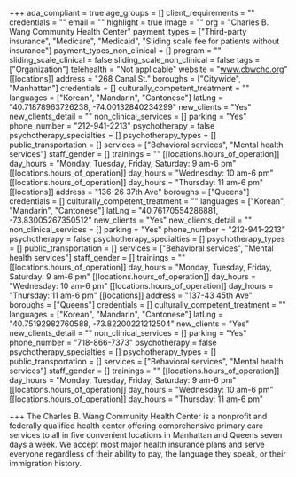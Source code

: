 +++
ada_compliant = true
age_groups = []
client_requirements = ""
credentials = ""
email = ""
highlight = true
image = ""
org = "Charles B. Wang Community Health Center"
payment_types = ["Third-party insurance", "Medicare", "Medicaid", "Sliding scale fee for patients without insurance"]
payment_types_non_clinical = []
program = ""
sliding_scale_clinical = false
sliding_scale_non_clinical = false
tags = ["Organization"]
telehealth = "Not applicable"
website = "www.cbwchc.org"
[[locations]]
address = "268 Canal St."
boroughs = ["Citywide", "Manhattan"]
credentials = []
culturally_competent_treatment = ""
languages = ["Korean", "Mandarin", "Cantonese"]
latLng = "40.71878963726238, -74.00132840234299"
new_clients = "Yes"
new_clients_detail = ""
non_clinical_services = []
parking = "Yes"
phone_number = "212-941-2213"
psychotherapy = false
psychotherapy_specialties = []
psychotherapy_types = []
public_transportation = []
services = ["Behavioral services", "Mental health services"]
staff_gender = []
trainings = ""
[[locations.hours_of_operation]]
day_hours = "Monday, Tuesday, Friday, Saturday: 9 am-6 pm"
[[locations.hours_of_operation]]
day_hours = "Wednesday: 10 am-6 pm"
[[locations.hours_of_operation]]
day_hours = "Thursday: 11 am-6 pm"
[[locations]]
address = "136-26 37th Ave"
boroughs = ["Queens"]
credentials = []
culturally_competent_treatment = ""
languages = ["Korean", "Mandarin", "Cantonese"]
latLng = "40.76170554286881, -73.83005267350512"
new_clients = "Yes"
new_clients_detail = ""
non_clinical_services = []
parking = "Yes"
phone_number = "212-941-2213"
psychotherapy = false
psychotherapy_specialties = []
psychotherapy_types = []
public_transportation = []
services = ["Behavioral services", "Mental health services"]
staff_gender = []
trainings = ""
[[locations.hours_of_operation]]
day_hours = "Monday, Tuesday, Friday, Saturday: 9 am-6 pm"
[[locations.hours_of_operation]]
day_hours = "Wednesday: 10 am-6 pm"
[[locations.hours_of_operation]]
day_hours = "Thursday: 11 am-6 pm"
[[locations]]
address = "137-43 45th Ave"
boroughs = ["Queens"]
credentials = []
culturally_competent_treatment = ""
languages = ["Korean", "Mandarin", "Cantonese"]
latLng = "40.75192982760588, -73.82200221212504"
new_clients = "Yes"
new_clients_detail = ""
non_clinical_services = []
parking = "Yes"
phone_number = "718-866-7373"
psychotherapy = false
psychotherapy_specialties = []
psychotherapy_types = []
public_transportation = []
services = ["Behavioral services", "Mental health services"]
staff_gender = []
trainings = ""
[[locations.hours_of_operation]]
day_hours = "Monday, Tuesday, Friday, Saturday: 9 am-6 pm"
[[locations.hours_of_operation]]
day_hours = "Wednesday: 10 am-6 pm"
[[locations.hours_of_operation]]
day_hours = "Thursday: 11 am-6 pm"

+++
The Charles B. Wang Community Health Center is a nonprofit and federally qualified health center offering comprehensive primary care services to all in five convenient locations in Manhattan and Queens seven days a week. We accept most major health insurance plans and serve everyone regardless of their ability to pay, the language they speak, or their immigration history.